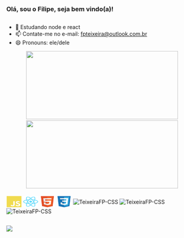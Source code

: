 ### Olá, sou o Filipe, seja bem vindo(a)!
##
- 🌱 Estudando node e react
- 📫 Contate-me no e-mail: fpteixeira@outlook.com.br
- 😄 Pronouns: ele/dele

<div align="center">
  <img height="180em" width="400" src="https://github-readme-stats.vercel.app/api?username=TeixeiraFP&show_icons=true&theme=merko&include_all_commits=true&count_private=true"/>
  <img height="180em" width="400" src="https://github-readme-stats.vercel.app/api/top-langs/?username=TeixeiraFP&layout=compact&langs_count=7&theme=merko"/>
</div>


<div style="display: inline_block"><br>
  <img align="center" alt="TeixeiraFP-Js" height="30" width="40" src="https://raw.githubusercontent.com/devicons/devicon/master/icons/javascript/javascript-plain.svg">
  <img align="center" alt="TeixeiraFP-React" height="30" width="40" src="https://raw.githubusercontent.com/devicons/devicon/master/icons/react/react-original.svg">
  <img align="center" alt="TeixeiraFP-HTML" height="30" width="40" src="https://raw.githubusercontent.com/devicons/devicon/master/icons/html5/html5-original.svg">
  <img align="center" alt="TeixeiraFP-CSS" height="30" width="40" src="https://raw.githubusercontent.com/devicons/devicon/master/icons/css3/css3-original.svg">
  <img align="center" alt="TeixeiraFP-CSS" height="30" width="40" src="https://cdn.jsdelivr.net/gh/devicons/devicon/icons/nodejs/nodejs-original.svg" >
  <img align="center" alt="TeixeiraFP-CSS" height="30" width="40" src="https://cdn.jsdelivr.net/gh/devicons/devicon/icons/mongodb/mongodb-original.svg" >
   <img align="center" alt="TeixeiraFP-CSS" height="30" width="40"   src="https://cdn.jsdelivr.net/gh/devicons/devicon/icons/mysql/mysql-original.svg" >
</div>

##

<div> 
  <a href="https://www.linkedin.com/in/teixeirapfilipe/" target="_blank"><img src="https://img.shields.io/badge/-LinkedIn-%230077B5?style=for-the-badge&logo=linkedin&logoColor=white" target="_blank"></a> 
 
</div>
